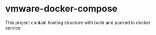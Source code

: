 # vmware-docker-compose 

This project contain hosting structure with build and packed in docker service